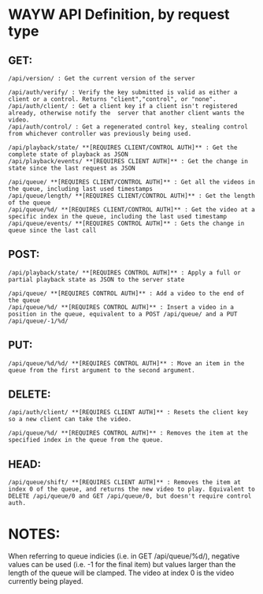# WAYW API Definition, by request type

## GET:
	/api/version/ : Get the current version of the server
	
	/api/auth/verify/ : Verify the key submitted is valid as either a client or a control. Returns "client","control", or "none".
	/api/auth/client/ : Get a client key if a client isn't registered already, otherwise notify the  server that another client wants the video.
	/api/auth/control/ : Get a regenerated control key, stealing control from whichever controller was previously being used.

	/api/playback/state/ **[REQUIRES CLIENT/CONTROL AUTH]** : Get the complete state of playback as JSON
	/api/playback/events/ **[REQUIRES CLIENT AUTH]** : Get the change in state since the last request as JSON

	/api/queue/ **[REQUIRES CLIENT/CONTROL AUTH]** : Get all the videos in the queue, including last used timestamps
	/api/queue/length/ **[REQUIRES CLIENT/CONTROL AUTH]** : Get the length of the queue
	/api/queue/%d/ **[REQUIRES CLIENT/CONTROL AUTH]** : Get the video at a specific index in the queue, including the last used timestamp
	/api/queue/events/ **[REQUIRES CONTROL AUTH]** : Gets the change in queue since the last call

## POST:
	/api/playback/state/ **[REQUIRES CONTROL AUTH]** : Apply a full or partial playback state as JSON to the server state
	
	/api/queue/ **[REQUIRES CONTROL AUTH]** : Add a video to the end of the queue
	/api/queue/%d/ **[REQUIRES CONTROL AUTH]** : Insert a video in a position in the queue, equivalent to a POST /api/queue/ and a PUT /api/queue/-1/%d/

## PUT:
	/api/queue/%d/%d/ **[REQUIRES CONTROL AUTH]** : Move an item in the queue from the first argument to the second argument.

## DELETE:
	/api/auth/client/ **[REQUIRES CLIENT AUTH]** : Resets the client key so a new client can take the video.

	/api/queue/%d/ **[REQUIRES CONTROL AUTH]** : Removes the item at the specified index in the queue from the queue.

## HEAD:
	/api/queue/shift/ **[REQUIRES CLIENT AUTH]** : Removes the item at index 0 of the queue, and returns the new video to play. Equivalent to DELETE /api/queue/0 and GET /api/queue/0, but doesn't require control auth. 


# NOTES:
When referring to queue indicies (i.e. in GET /api/queue/%d/), negative values can be used (i.e. -1 for the final item) but values larger than the length of the queue will be clamped. The video at index 0 is the video currently being played.